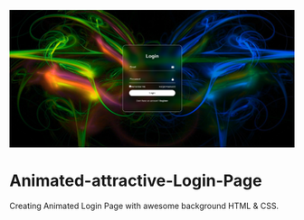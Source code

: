 ![login](https://github.com/pavankalyant/Animated-attractive-Login-Page/blob/main/login_page.png)
# Animated-attractive-Login-Page
Creating Animated Login Page with awesome background HTML &amp; CSS.
